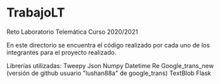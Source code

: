 # TrabajoLT
Reto Laboratorio Telemática Curso 2020/2021

En este directorio se encuentra el código realizado por cada uno de los integrantes para
el proyecto realizado. 


Librerías utilizadas: 
Tweepy
Json
Numpy
Datetime
Re
Google_trans_new (versión de github usuario "lushan88a" de google_trans)
TextBlob
Flask
